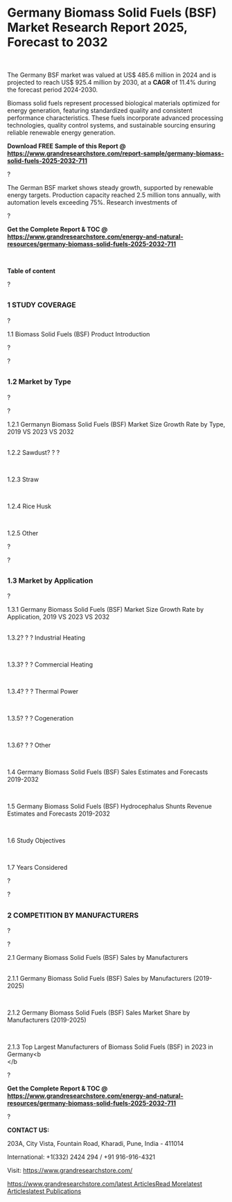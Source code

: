 <h1>Germany Biomass Solid Fuels (BSF) Market Research Report 2025, Forecast to 2032</h1><br/><p>The Germany BSF market was valued at US$ 485.6 million in 2024 and is projected to reach US$ 925.4 million by 2030, at a <strong>CAGR</strong> of 11.4% during the forecast period 2024-2030.</p>
 
 
 
 <p>Biomass solid fuels represent processed biological materials optimized for energy generation, featuring standardized quality and consistent performance characteristics. These fuels incorporate advanced processing technologies, quality control systems, and sustainable sourcing ensuring reliable renewable energy generation.</p>
 
 
 
 <div><b>Download FREE Sample of this Report @ <a href="https://www.grandresearchstore.com/report-sample/germany-biomass-solid-fuels-2025-2032-711">https://www.grandresearchstore.com/report-sample/germany-biomass-solid-fuels-2025-2032-711</a></b></div>
 
 
 
 <p>? </p>
 
 
 
 <p>The German BSF market shows steady growth, supported by renewable energy targets. Production capacity reached 2.5 million tons annually, with automation levels exceeding 75%. Research investments of</p>
 
 
 
 <p>? </p>
 
 
 
 <div><b>Get the Complete Report & TOC @ <a href="https://www.grandresearchstore.com/energy-and-natural-resources/germany-biomass-solid-fuels-2025-2032-711">https://www.grandresearchstore.com/energy-and-natural-resources/germany-biomass-solid-fuels-2025-2032-711</a></b></div>
 
 
 
 <p><br />
 
 <b>Table of content</b></p>
 
 
 
 <p>? </p>
 
 
 
 <h2><span style="font-size:16px"><strong>1 STUDY COVERAGE</strong></span></h2>
 
 
 
 <p>? </p>
 
 
 
 <p>1.1 Biomass Solid Fuels (BSF) Product Introduction</p>
 
 
 
 <p>? </p>
 
 
 
 <p>? </p>
 
 
 
 <h2><span style="font-size:16px"><strong>1.2 Market by Type</strong></span></h2>
 
 
 
 <p>? </p>
 
 
 
 <p>? </p>
 
 
 
 <p>1.2.1 Germanyn Biomass Solid Fuels (BSF) Market Size Growth Rate by Type, 2019 VS 2023 VS 2032<br />
 
 <br />
 
 1.2.2 Sawdust? ? ? <br />
 
 <br />
 
 1.2.3 Straw<br />
 
 <br />
 
 1.2.4 Rice Husk<br />
 
 <br />
 
 1.2.5 Other<br />
 
 ? </p>
 
 
 
 <p>? </p>
 
 
 
 <h2><span style="font-size:16px"><strong>1.3 Market by Application</strong></span></h2>
 
 
 
 <p>? </p>
 
 
 
 <p>1.3.1 Germany Biomass Solid Fuels (BSF) Market Size Growth Rate by Application, 2019 VS 2023 VS 2032<br />
 
 <br />
 
 1.3.2? ? ? Industrial Heating<br />
 
 <br />
 
 1.3.3? ? ? Commercial Heating<br />
 
 <br />
 
 1.3.4? ? ? Thermal Power<br />
 
 <br />
 
 1.3.5? ? ? Cogeneration<br />
 
 <br />
 
 1.3.6? ? ? Other<br />
 
 <br />
 
 1.4 Germany Biomass Solid Fuels (BSF) Sales Estimates and Forecasts 2019-2032<br />
 
 <br />
 
 1.5 Germany Biomass Solid Fuels (BSF) Hydrocephalus Shunts Revenue Estimates and Forecasts 2019-2032<br />
 
 <br />
 
 1.6 Study Objectives<br />
 
 <br />
 
 1.7 Years Considered</p>
 
 
 
 <p>? </p>
 
 
 
 <p>? </p>
 
 
 
 <h2><span style="font-size:16px"><strong>2 COMPETITION BY MANUFACTURERS</strong></span></h2>
 
 
 
 <p>? </p>
 
 
 
 <p>? </p>
 
 
 
 <p>2.1 Germany Biomass Solid Fuels (BSF) Sales by Manufacturers<br />
 
 <br />
 
 2.1.1 Germany Biomass Solid Fuels (BSF) Sales by Manufacturers (2019-2025)<br />
 
 <br />
 
 2.1.2 Germany Biomass Solid Fuels (BSF) Sales Market Share by Manufacturers (2019-2025)<br />
 
 <br />
 
 2.1.3 Top Largest Manufacturers of Biomass Solid Fuels (BSF) in 2023 in Germany<b<br></b<br></p>
 
 
 
 <p>? </p>
 
 
 
 <div><b>Get the Complete Report & TOC @ <a href="https://www.grandresearchstore.com/energy-and-natural-resources/germany-biomass-solid-fuels-2025-2032-711">https://www.grandresearchstore.com/energy-and-natural-resources/germany-biomass-solid-fuels-2025-2032-711</a></b></div>
 
 
 
 <p>? </p>
 
 
 
 <p><b>CONTACT US:</b><br />
 
 203A, City Vista, Fountain Road, Kharadi, Pune, India - 411014<br />
 
 International: +1(332) 2424 294 / +91 916-916-4321<br />
 
 Visit: <a href="https://www.grandresearchstore.com/">https://www.grandresearchstore.com/</a><br />
 
 <a href="https://gyeongbokgung.com">https://www.grandresearchstore.com/</a><a href="https://hallyeomaritime.com">latest Articles</a><a href="https://jingwansa.com">Read More</a><a href="https://nguoiviet.jp/">latest Articles</a><a href="https://www.intelmarketresearch.com/">latest Publications</a></p>